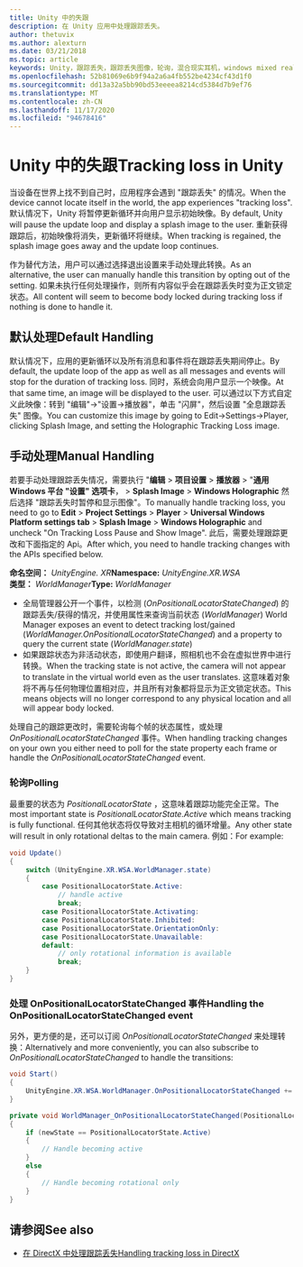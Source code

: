 ```yaml
---
title: Unity 中的失跟
description: 在 Unity 应用中处理跟踪丢失。
author: thetuvix
ms.author: alexturn
ms.date: 03/21/2018
ms.topic: article
keywords: Unity，跟踪丢失，跟踪丢失图像，轮询，混合现实耳机，windows mixed reality 耳机，虚拟现实耳机
ms.openlocfilehash: 52b81069e6b9f94a2a6a4fb552be4234cf43d1f0
ms.sourcegitcommit: dd13a32a5bb90bd53eeeea8214cd5384d7b9ef76
ms.translationtype: MT
ms.contentlocale: zh-CN
ms.lasthandoff: 11/17/2020
ms.locfileid: "94678416"
---
```

# <a name="tracking-loss-in-unity"></a><span data-ttu-id="7d517-104">Unity 中的失跟</span><span class="sxs-lookup"><span data-stu-id="7d517-104">Tracking loss in Unity</span></span>

<span data-ttu-id="7d517-105">当设备在世界上找不到自己时，应用程序会遇到 "跟踪丢失" 的情况。</span><span class="sxs-lookup"><span data-stu-id="7d517-105">When the device cannot locate itself in the world, the app experiences "tracking loss".</span></span> <span data-ttu-id="7d517-106">默认情况下，Unity 将暂停更新循环并向用户显示初始映像。</span><span class="sxs-lookup"><span data-stu-id="7d517-106">By default, Unity will pause the update loop and display a splash image to the user.</span></span> <span data-ttu-id="7d517-107">重新获得跟踪后，初始映像将消失，更新循环将继续。</span><span class="sxs-lookup"><span data-stu-id="7d517-107">When tracking is regained, the splash image goes away and the update loop continues.</span></span>

<span data-ttu-id="7d517-108">作为替代方法，用户可以通过选择退出设置来手动处理此转换。</span><span class="sxs-lookup"><span data-stu-id="7d517-108">As an alternative, the user can manually handle this transition by opting out of the setting.</span></span> <span data-ttu-id="7d517-109">如果未执行任何处理操作，则所有内容似乎会在跟踪丢失时变为正文锁定状态。</span><span class="sxs-lookup"><span data-stu-id="7d517-109">All content will seem to become body locked during tracking loss if nothing is done to handle it.</span></span>

## <a name="default-handling"></a><span data-ttu-id="7d517-110">默认处理</span><span class="sxs-lookup"><span data-stu-id="7d517-110">Default Handling</span></span>

<span data-ttu-id="7d517-111">默认情况下，应用的更新循环以及所有消息和事件将在跟踪丢失期间停止。</span><span class="sxs-lookup"><span data-stu-id="7d517-111">By default, the update loop of the app as well as all messages and events will stop for the duration of tracking loss.</span></span> <span data-ttu-id="7d517-112">同时，系统会向用户显示一个映像。</span><span class="sxs-lookup"><span data-stu-id="7d517-112">At that same time, an image will be displayed to the user.</span></span> <span data-ttu-id="7d517-113">可以通过以下方式自定义此映像：转到 "编辑"->"设置->播放器"，单击 "闪屏"，然后设置 "全息跟踪丢失" 图像。</span><span class="sxs-lookup"><span data-stu-id="7d517-113">You can customize this image by going to Edit->Settings->Player, clicking Splash Image, and setting the Holographic Tracking Loss image.</span></span>

## <a name="manual-handling"></a><span data-ttu-id="7d517-114">手动处理</span><span class="sxs-lookup"><span data-stu-id="7d517-114">Manual Handling</span></span>

<span data-ttu-id="7d517-115">若要手动处理跟踪丢失情况，需要执行 "**编辑**  >  **项目设置**  >  **播放器**  >  "**通用 Windows 平台 "设置" 选项卡**，  >  **Splash Image**  >  **Windows Holographic** 然后选择 "跟踪丢失时暂停和显示图像"。</span><span class="sxs-lookup"><span data-stu-id="7d517-115">To manually handle tracking loss, you need to go to **Edit** > **Project Settings** > **Player** > **Universal Windows Platform settings tab** > **Splash Image** > **Windows Holographic** and uncheck "On Tracking Loss Pause and Show Image".</span></span> <span data-ttu-id="7d517-116">此后，需要处理跟踪更改和下面指定的 Api。</span><span class="sxs-lookup"><span data-stu-id="7d517-116">After which, you need to handle tracking changes with the APIs specified below.</span></span>

<span data-ttu-id="7d517-117">**命名空间：** *UnityEngine. XR*</span><span class="sxs-lookup"><span data-stu-id="7d517-117">**Namespace:** *UnityEngine.XR.WSA*</span></span><br>
<span data-ttu-id="7d517-118">**类型：** *WorldManager*</span><span class="sxs-lookup"><span data-stu-id="7d517-118">**Type:** *WorldManager*</span></span>

* <span data-ttu-id="7d517-119">全局管理器公开一个事件，以检测 (*OnPositionalLocatorStateChanged*) 的跟踪丢失/获得的情况，并使用属性来查询当前状态 (*WorldManager*) </span><span class="sxs-lookup"><span data-stu-id="7d517-119">World Manager exposes an event to detect tracking lost/gained (*WorldManager.OnPositionalLocatorStateChanged*) and a property to query the current state (*WorldManager.state*)</span></span>
* <span data-ttu-id="7d517-120">如果跟踪状态为非活动状态，即使用户翻译，照相机也不会在虚拟世界中进行转换。</span><span class="sxs-lookup"><span data-stu-id="7d517-120">When the tracking state is not active, the camera will not appear to translate in the virtual world even as the user translates.</span></span> <span data-ttu-id="7d517-121">这意味着对象将不再与任何物理位置相对应，并且所有对象都将显示为正文锁定状态。</span><span class="sxs-lookup"><span data-stu-id="7d517-121">This means objects will no longer correspond to any physical location and all will appear body locked.</span></span>

<span data-ttu-id="7d517-122">处理自己的跟踪更改时，需要轮询每个帧的状态属性，或处理 *OnPositionalLocatorStateChanged* 事件。</span><span class="sxs-lookup"><span data-stu-id="7d517-122">When handling tracking changes on your own you either need to poll for the state property each frame or handle the *OnPositionalLocatorStateChanged* event.</span></span>

### <a name="polling"></a><span data-ttu-id="7d517-123">轮询</span><span class="sxs-lookup"><span data-stu-id="7d517-123">Polling</span></span>

<span data-ttu-id="7d517-124">最重要的状态为 *PositionalLocatorState* ，这意味着跟踪功能完全正常。</span><span class="sxs-lookup"><span data-stu-id="7d517-124">The most important state is *PositionalLocatorState.Active* which means tracking is fully functional.</span></span> <span data-ttu-id="7d517-125">任何其他状态将仅导致对主相机的循环增量。</span><span class="sxs-lookup"><span data-stu-id="7d517-125">Any other state will result in only rotational deltas to the main camera.</span></span> <span data-ttu-id="7d517-126">例如：</span><span class="sxs-lookup"><span data-stu-id="7d517-126">For example:</span></span>

```cs
void Update()
{
    switch (UnityEngine.XR.WSA.WorldManager.state)
    {
        case PositionalLocatorState.Active:
            // handle active
            break;
        case PositionalLocatorState.Activating:
        case PositionalLocatorState.Inhibited:
        case PositionalLocatorState.OrientationOnly:
        case PositionalLocatorState.Unavailable:
        default:
            // only rotational information is available
            break;
    }
}
```

### <a name="handling-the-onpositionallocatorstatechanged-event"></a><span data-ttu-id="7d517-127">处理 OnPositionalLocatorStateChanged 事件</span><span class="sxs-lookup"><span data-stu-id="7d517-127">Handling the OnPositionalLocatorStateChanged event</span></span>

<span data-ttu-id="7d517-128">另外，更方便的是，还可以订阅 *OnPositionalLocatorStateChanged* 来处理转换：</span><span class="sxs-lookup"><span data-stu-id="7d517-128">Alternatively and more conveniently, you can also subscribe to *OnPositionalLocatorStateChanged* to handle the transitions:</span></span>

```cs
void Start()
{
    UnityEngine.XR.WSA.WorldManager.OnPositionalLocatorStateChanged += WorldManager_OnPositionalLocatorStateChanged;
}

private void WorldManager_OnPositionalLocatorStateChanged(PositionalLocatorState oldState, PositionalLocatorState newState)
{
    if (newState == PositionalLocatorState.Active)
    {
        // Handle becoming active
    }
    else
    {
        // Handle becoming rotational only
    }
}
```

## <a name="see-also"></a><span data-ttu-id="7d517-129">请参阅</span><span class="sxs-lookup"><span data-stu-id="7d517-129">See also</span></span>
* [<span data-ttu-id="7d517-130">在 DirectX 中处理跟踪丢失</span><span class="sxs-lookup"><span data-stu-id="7d517-130">Handling tracking loss in DirectX</span></span>](../native/coordinate-systems-in-directx.md#handling-tracking-loss)
